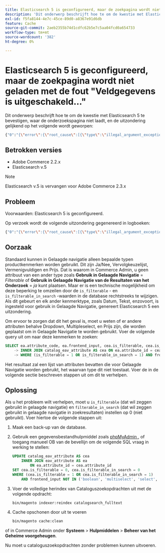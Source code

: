 ```yaml
---
title: Elasticsearch 5 is geconfigureerd, maar de zoekpagina wordt niet geladen met de fout "Veldgegevens is uitgeschakeld..."
description: 'Dit onderwerp beschrijft hoe te om de kwestie met Elasticsearch 5 te bevestigen, waar de onderzoekspagina niet laadt, en de uitzondering gelijkend op het volgende wordt geworpen:'
exl-id: f5fa8144-4e7c-45ce-89d0-a8367e91d6db
feature: Cache
source-git-commit: 2aeb2355b74d1cdfc62b5e7c5aa04fcd0a654733
workflow-type: tm+mt
source-wordcount: '382'
ht-degree: 0%

---
```


# Elasticsearch 5 is geconfigureerd, maar de zoekpagina wordt niet geladen met de fout &quot;Veldgegevens is uitgeschakeld...&quot;

Dit onderwerp beschrijft hoe te om de kwestie met Elasticsearch 5 te bevestigen, waar de onderzoekspagina niet laadt, en de uitzondering gelijkend op het volgende wordt geworpen:

```bash
{"0":"{\"error\":{\"root_cause\":[{\"type\":\"illegal_argument_exception\",\"reason\":\"Fielddata is disabled on text fields by default. Set fielddata=true on [%attribute_code%]] in order to load fielddata in memory by uninverting the inverted index. Note that this can however use significant memory.\"}].
```

## Betrokken versies

* Adobe Commerce 2.2.x
* Elasticsearch v.5

>[!NOTE]
>
>Elasticsearch v.5 is vervangen voor Adobe Commerce 2.3.x

## Probleem

Voorwaarden: Elasticsearch 5 is geconfigureerd.

Op verzoek wordt de volgende uitzondering gegenereerd in logboeken:

```bash
{"0":"{\"error\":{\"root_cause\":[{\"type\":\"illegal_argument_exception\",\"reason\":\"Fielddata is disabled on text fields by default. Set fielddata=true on [%attribute_code%]] in order to load fielddata in memory by uninverting the inverted index. Note that this can however use significant memory.\"}].
```

## Oorzaak

Standaard kunnen in Gelaagde navigatie alleen bepaalde typen productkenmerken worden gebruikt. Dit zijn Ja/Nee, Vervolgkeuzelijst, Vermenigvuldigen en Prijs. Dat is waarom in Commerce Admin, u geen attribuut van een ander type zoals **Gebruik in Gelaagde Navigatie** = *Filterable* of **Gebruik in Gelaagde Navigatie van de Resultaten van het Onderzoek** = *ja* kunt plaatsen. Maar er is een technische mogelijkheid om deze beperking te omzeilen door de `is_filterable` - en `is_filterable_in_search` -waarden in de database rechtstreeks te wijzigen. Als dit gebeurt en elk ander kenmerktype, zoals Datum, Tekst, enzovoort, is ingesteld voor gebruik in Gelaagde Navigatie, genereert Elasticsearch 5 een uitzondering.

Om ervoor te zorgen dat dit het geval is, moet u weten of er andere attributen behalve Dropdown, Multipleselect, en Prijs zijn, die worden geplaatst om in Gelaagde Navigatie te worden gebruikt. Voer de volgende query uit om naar deze kenmerken te zoeken:

```sql
SELECT ea.attribute_code, ea.frontend_input, cea.is_filterable, cea.is_filterable_in_search FROM eav_attribute AS ea
    -> INNER JOIN catalog_eav_attribute AS cea ON ea.attribute_id = cea.`attribute_id`
    -> WHERE (is_filterable = 1 OR is_filterable_in_search = 1) AND frontend_input NOT IN ('boolean', 'multiselect', 'select', 'price');
```

Het resultaat zal een lijst van attributen bevatten die voor Gelaagde Navigatie worden gebruikt, het waarvan type dit niet toestaat. Voer de in de volgende sectie beschreven stappen uit om dit te verhelpen.

## Oplossing

Als u het probleem wilt verhelpen, moet u `is_filterable` (dat wil zeggen gebruikt in gelaagde navigatie) en `filterable_in_search` (dat wil zeggen gebruikt in gelaagde navigatie in zoekresultaten) instellen op 0 (niet gebruikt). Voer hiertoe de volgende stappen uit:

1. Maak een back-up van de database.
1. Gebruik een gegevensbestandhulpmiddel zoals [&#x200B; phpMyAdmin &#x200B;](https://experienceleague.adobe.com/nl/docs/commerce-operations/installation-guide/prerequisites/optional-software#phpmyadmin), of toegang manueel OB van de bevellijn om de volgende SQL vraag in werking te stellen:

   ```sql
   UPDATE catalog_eav_attribute AS cea
       INNER JOIN eav_attribute AS ea
           ON ea.attribute_id = cea.attribute_id
   SET cea.is_filterable = 0, cea.is_filterable_in_search = 0
   WHERE (cea.is_filterable = 1 OR cea.is_filterable_in_search = 1)
       AND frontend_input NOT IN ('boolean', 'multiselect', 'select', 'price');
   ```

1. Voer de volledige herindex van Cataloguszoekopdrachten uit met de volgende opdracht:

   ```bash
   bin/magento indexer:reindex catalogsearch_fulltext
   ```

1. Cache opschonen door uit te voeren

   ```bash
   bin/magento cache:clean
   ```

of in Commerce Admin onder **Systeem** > **Hulpmiddelen** > **Beheer van het Geheime voorgeheugen**.

Nu moet u cataloguszoekopdrachten zonder problemen kunnen uitvoeren.
